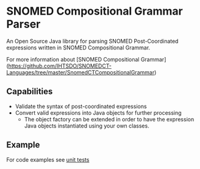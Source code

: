 # SNOMED Compositional Grammar Parser

An Open Source Java library for parsing SNOMED Post-Coordinated expressions written in SNOMED Compositional Grammar.

For more information about [SNOMED Compositional Grammar] (https://github.com/IHTSDO/SNOMEDCT-Languages/tree/master/SnomedCTCompositionalGrammar)

## Capabilities
- Validate the syntax of post-coordinated expressions
- Convert valid expressions into Java objects for further processing
  - The object factory can be extended in order to have the expression Java objects instantiated using your own classes.

## Example
For code examples see [unit tests](https://github.com/IHTSDO/snomed-scg-parser/blob/develop/src/test/java/org/snomed/langauges/scg/SCGQueryBuilderTest.java)
